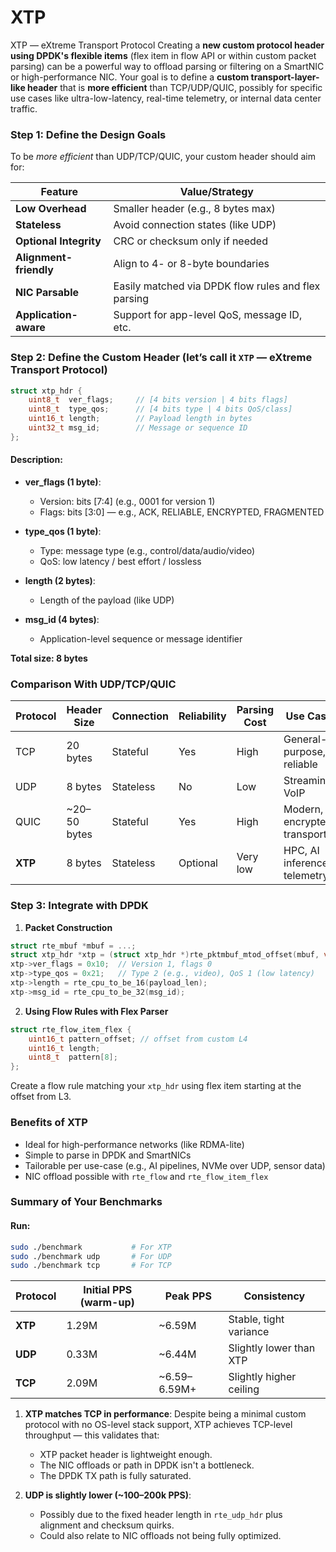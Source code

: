 # XTP
XTP — eXtreme Transport Protocol
Creating a **new custom protocol header using DPDK's flexible items** (flex item in flow API or within custom packet parsing) can be a powerful way to offload parsing or filtering on a SmartNIC or high-performance NIC. Your goal is to define a **custom transport-layer-like header** that is **more efficient** than TCP/UDP/QUIC, possibly for specific use cases like ultra-low-latency, real-time telemetry, or internal data center traffic.

###  Step 1: Define the Design Goals

To be *more efficient* than UDP/TCP/QUIC, your custom header should aim for:

| Feature                | Value/Strategy                                      |
| ---------------------- | --------------------------------------------------- |
| **Low Overhead**       | Smaller header (e.g., 8 bytes max)                  |
| **Stateless**          | Avoid connection states (like UDP)                  |
| **Optional Integrity** | CRC or checksum only if needed                      |
| **Alignment-friendly** | Align to 4- or 8-byte boundaries                    |
| **NIC Parsable**       | Easily matched via DPDK flow rules and flex parsing |
| **Application-aware**  | Support for app-level QoS, message ID, etc.         |


### Step 2: Define the Custom Header (let’s call it `XTP` — eXtreme Transport Protocol)

```c
struct xtp_hdr {
    uint8_t  ver_flags;     // [4 bits version | 4 bits flags]
    uint8_t  type_qos;      // [4 bits type | 4 bits QoS/class]
    uint16_t length;        // Payload length in bytes
    uint32_t msg_id;        // Message or sequence ID
};
```

#### Description:

* **ver\_flags (1 byte)**:

  * Version: bits \[7:4] (e.g., 0001 for version 1)
  * Flags: bits \[3:0] — e.g., ACK, RELIABLE, ENCRYPTED, FRAGMENTED
* **type\_qos (1 byte)**:

  * Type: message type (e.g., control/data/audio/video)
  * QoS: low latency / best effort / lossless
* **length (2 bytes)**:

  * Length of the payload (like UDP)
* **msg\_id (4 bytes)**:

  * Application-level sequence or message identifier

 **Total size: 8 bytes**

### Comparison With UDP/TCP/QUIC

| Protocol | Header Size   | Connection | Reliability | Parsing Cost | Use Case                     |
| -------- | ------------- | ---------- | ----------- | ------------ | ---------------------------- |
| TCP      | 20 bytes      | Stateful   | Yes         | High         | General-purpose, reliable    |
| UDP      | 8 bytes       | Stateless  | No          | Low          | Streaming, VoIP              |
| QUIC     | \~20–50 bytes | Stateful   | Yes         | High         | Modern, encrypted transport  |
| **XTP**  | 8 bytes       | Stateless  | Optional    | Very low     | HPC, AI inference, telemetry |


### Step 3: Integrate with DPDK

1. **Packet Construction**

```c
struct rte_mbuf *mbuf = ...;
struct xtp_hdr *xtp = (struct xtp_hdr *)rte_pktmbuf_mtod_offset(mbuf, void *, offset);
xtp->ver_flags = 0x10;  // Version 1, flags 0
xtp->type_qos = 0x21;   // Type 2 (e.g., video), QoS 1 (low latency)
xtp->length = rte_cpu_to_be_16(payload_len);
xtp->msg_id = rte_cpu_to_be_32(msg_id);
```

2. **Using Flow Rules with Flex Parser**

```c
struct rte_flow_item_flex {
    uint16_t pattern_offset; // offset from custom L4
    uint16_t length;
    uint8_t  pattern[8];
};
```

Create a flow rule matching your `xtp_hdr` using flex item starting at the offset from L3.


### Benefits of XTP

* Ideal for high-performance networks (like RDMA-lite)
* Simple to parse in DPDK and SmartNICs
* Tailorable per use-case (e.g., AI pipelines, NVMe over UDP, sensor data)
* NIC offload possible with `rte_flow` and `rte_flow_item_flex`

### Summary of Your Benchmarks

####  Run:

```bash
sudo ./benchmark           # For XTP
sudo ./benchmark udp       # For UDP
sudo ./benchmark tcp       # For TCP
```

| Protocol | Initial PPS (warm-up) | Peak PPS      | Consistency             |
| -------- | --------------------- | ------------- | ----------------------- |
| **XTP**  | 1.29M                 | \~6.59M       | Stable, tight variance  |
| **UDP**  | 0.33M                 | \~6.44M       | Slightly lower than XTP |
| **TCP**  | 2.09M                 | \~6.59–6.59M+ | Slightly higher ceiling |

1. **XTP matches TCP in performance**: Despite being a minimal custom protocol with no OS-level stack support, XTP achieves TCP-level throughput — this validates that:

   * XTP packet header is lightweight enough.
   * The NIC offloads or path in DPDK isn't a bottleneck.
   * The DPDK TX path is fully saturated.

2. **UDP is slightly lower (\~100–200k PPS)**:

   * Possibly due to the fixed header length in `rte_udp_hdr` plus alignment and checksum quirks.
   * Could also relate to NIC offloads not being fully optimized.

